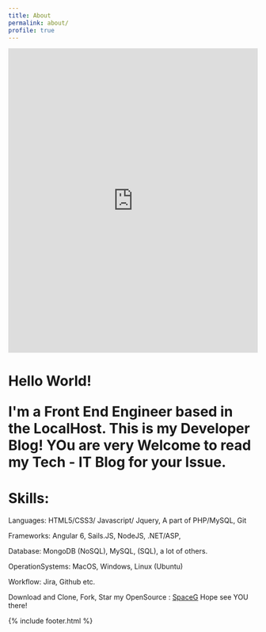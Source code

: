 ```yaml
---
title: About
permalink: about/
profile: true
---
```


<iframe width="100%" height="615" src="https://www.youtube.com/embed/IKYUMvT9Yes?autoplay=0&fs=0&iv_load_policy=3&showinfo=0&rel=0&cc_load_policy=0&start=0&end=0&origin" frameborder="0" allow="autoplay; encrypted-media" allowfullscreen></iframe>



<h1>
Hello World!

I'm a Front End Engineer based in the LocalHost. This is my Developer Blog! YOu are very Welcome to read my Tech - IT Blog for your Issue. 
</h1>

<h1>
Skills: 
</h1>

Languages: HTML5/CSS3/ Javascript/ Jquery, A part of PHP/MySQL, Git

Frameworks: Angular 6, Sails.JS, NodeJS, .NET/ASP, 

Database: MongoDB (NoSQL), MySQL, (SQL), a lot of others.

OperationSystems: MacOS, Windows, Linux (Ubuntu)

Workflow: Jira, Github etc.


Download and Clone, Fork, Star  my OpenSource :  <a href="https://github.com/SpaceG">SpaceG</a> Hope see YOU there!





{% include footer.html %}